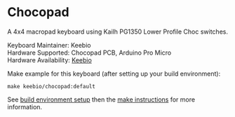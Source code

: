 Chocopad
========

A 4x4 macropad keyboard using Kailh PG1350 Lower Profile Choc switches.

Keyboard Maintainer: Keebio  
Hardware Supported: Chocopad PCB, Arduino Pro Micro  
Hardware Availability: [Keebio](https://keeb.io)

Make example for this keyboard (after setting up your build environment):

    make keebio/chocopad:default

See [build environment setup](https://docs.qmk.fm/#/getting_started_build_tools) then the [make instructions](https://docs.qmk.fm/#/getting_started_make_guide) for more information.
